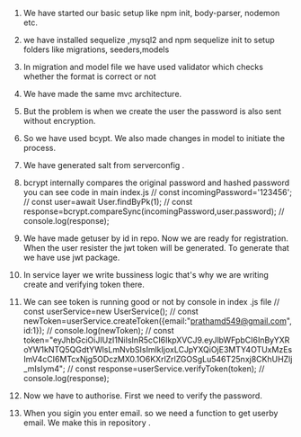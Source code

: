 1) We have started our basic setup like npm init, body-parser, nodemon etc.
2) we have installed sequelize ,mysql2 and npm sequelize init to setup folders like migrations, seeders,models
3) In migration and model file we have used validator which checks whether the format is correct or not
4) We have made the same mvc architecture.
5) But the problem is when we create the user the password is also sent without encryption.
6) So we have used bcypt. We also made changes in model to initiate the process.
7) We have generated salt from serverconfig .
8) bcrypt internally compares the original password and hashed password you can see code in main index.js 
    // const incomingPassword='123456';
        // const user=await User.findByPk(1);
        // const response=bcrypt.compareSync(incomingPassword,user.password);
        // console.log(response);

9) We have made getuser by id in repo. Now we are ready for registration. When the user resister the jwt token will be generated. To generate that we have use jwt package.
10) In service layer we write bussiness logic that's why we are writing create and verifying token there.
11) We can see token is running good or not by console in index .js file 
    // const userService=new UserService();
        // const newToken=userService.createToken({email:"prathamd549@gmail.com",id:1});
        // console.log(newToken);
        // const token="eyJhbGciOiJIUzI1NiIsInR5cCI6IkpXVCJ9.eyJlbWFpbCI6InByYXRoYW1kNTQ5QGdtYWlsLmNvbSIsImlkIjoxLCJpYXQiOjE3MTY4OTUxMzEsImV4cCI6MTcxNjg5ODczMX0.1O6KXrlZrlZGOSgLu546T25nxj8CKhUHZlj_mIsIym4";
        // const response=userService.verifyToken(token);
        // console.log(response);
12) Now we have to authorise. First we need to verify the password.
13) When you sigin you enter email. so we need a function to get userby email. We make this in repository .
